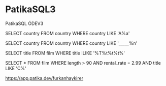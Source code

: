 # PatikaSQL3
PatikaSQL ÖDEV3

SELECT country FROM country WHERE country LIKE 'A%a'

SELECT country FROM country WHERE country LIKE '_____%n'

SELECT title FROM film WHERE title ILIKE '%T%t%t%t%'

SELECT * FROM film WHERE length > 90 AND rental_rate = 2.99 AND title LIKE 'C%'

https://app.patika.dev/furkanhaykirer

